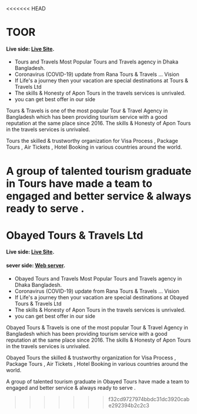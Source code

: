 <<<<<<< HEAD
# TOOR

#### Live side: [Live Site](https://tour-60a07.web.app/).


- Tours and Travels Most Popular Tours and Travels agency in Dhaka Bangladesh.
- Coronavirus (COVID-19) update from Rana Tours & Travels ... Vision
- If Life's a journey then your vacation are special destinations at Tours & Travels Ltd
- The skills & Honesty of Apon Tours in the travels services is unrivaled.
- you can get best offer in our side

Tours & Travels is one of the most popular Tour & Travel Agency in Bangladesh which has been providing tourism service with a good reputation at the same place since 2016. The skills & Honesty of Apon Tours in the travels services is unrivaled.

Tours the skilled & trustworthy organization for Visa Process , Package Tours , Air Tickets , Hotel Booking in various countries around the world.

A group of talented tourism graduate in Tours have made a team to engaged and better service & always ready to serve .
=======
# Obayed Tours & Travels Ltd

#### Live side: [Live Site]().

#### sever side: [Web server](https://stormy-shore-74082.herokuapp.com/hotels).

- Obayed Tours and Travels Most Popular Tours and Travels agency in Dhaka Bangladesh.
- Coronavirus (COVID-19) update from Rana Tours & Travels ... Vision
- If Life's a journey then your vacation are special destinations at Obayed Tours & Travels Ltd
-  The skills & Honesty of Apon Tours in the travels services is unrivaled.
-  you can get best offer in our side

Obayed Tours & Travels is one of the most popular Tour  & Travel Agency in Bangladesh  which has been providing tourism service with a good reputation at the same place since 2016. The skills & Honesty of Apon Tours in the travels services is unrivaled.

Obayed Tours  the skilled &  trustworthy organization for Visa  Process ,  Package Tours , Air Tickets , Hotel Booking  in various countries around the world.

A group of talented tourism graduate in  Obayed Tours have made a team to engaged and  better service & always ready to serve .
>>>>>>> f32cd9727974bbdc31dc3920cabe292394b2c2c3
